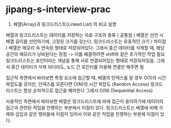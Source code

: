 # jipang-s-interview-prac

1. 배열(Array)과 링크드리스트(Linked List) 의 비교 설명

  배열과 링크드리스트는 데이터를 저장하는 자료 구조의 종류 ( 공통점 )
  배열은 선언 시 배열 길이를 선언하기에, 고정된 크기를 갖는다, 링크드리스트는 유동적인 크기 ( 차이점 )
  배열은 메모리 속 연속된 형태로 저장되어있다. 그래서 중간 데이터를 삭제할 때, 해당 공간의 메모리가 낭비된다는 장점 -> 이를 해결하려면 shift와 같은 추가적인 작업 필요 
  링크드리스트는 포인터라는 개념을 통해 서로 연결되어있는 형태로 저장되어있음. 그래서 중간 데이터가 삭제 되더라도, 노드 간 포인터를 이용해 연결만 해주면 됨
  
  접근적 측면에서 바라보면 특정 요소에 접근할 때, 배열의 인덱스를 알 경우 O(1)의 시간 복잡도를 갖지만, 인덱스를 모른다면 O(N)의 시간 복잡도 (Random Access)
                                              링크드리스트는 항상 순차적으로 접근을 해야한다 그래서 O(N) (Sequential Access)

  사용적인 측면에서 바라보면 배열은 링크드리스트에 비애 접근이 용이하기에 데이터의 접근과 관련된 작업을 진행하는 부분에서 이점이 있다.
                           링크드리스트는 배열에 비해 삭제와 삽입과 같은 행위들에 이점이 있어서 이와 같은 작업을 진행하는 부분에 이점이 있다.
  
